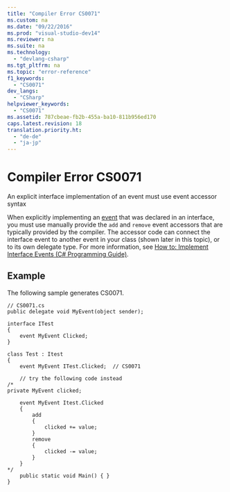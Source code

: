 ```yaml
---
title: "Compiler Error CS0071"
ms.custom: na
ms.date: "09/22/2016"
ms.prod: "visual-studio-dev14"
ms.reviewer: na
ms.suite: na
ms.technology: 
  - "devlang-csharp"
ms.tgt_pltfrm: na
ms.topic: "error-reference"
f1_keywords: 
  - "CS0071"
dev_langs: 
  - "CSharp"
helpviewer_keywords: 
  - "CS0071"
ms.assetid: 787cbeae-fb2b-455a-ba10-811b956ed170
caps.latest.revision: 18
translation.priority.ht: 
  - "de-de"
  - "ja-jp"
---
```

# Compiler Error CS0071
An explicit interface implementation of an event must use event accessor syntax  
  
 When explicitly implementing an [event](../vs140/event--csharp-reference-.md) that was declared in an interface, you must use manually provide the `add` and `remove` event accessors that are typically provided by the compiler. The accessor code can connect the interface event to another event in your class (shown later in this topic), or to its own delegate type. For more information, see [How to: Implement Interface Events (C# Programming Guide)](../vs140/how-to--implement-interface-events--csharp-programming-guide-.md).  
  
## Example  
 The following sample generates CS0071.  
  
```  
// CS0071.cs  
public delegate void MyEvent(object sender);  
  
interface ITest  
{  
    event MyEvent Clicked;  
}  
  
class Test : Itest  
{  
    event MyEvent ITest.Clicked;  // CS0071  
  
    // try the following code instead  
/*  
private MyEvent clicked;  
  
    event MyEvent Itest.Clicked  
    {  
        add  
        {  
            clicked += value;  
        }  
        remove  
        {  
            clicked -= value;  
        }  
    }  
*/  
    public static void Main() { }  
}  
```